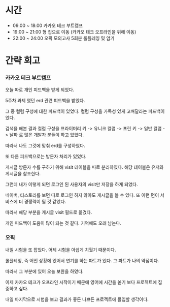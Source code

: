 # 시간

- 09:00 ~ 18:00 카카오 테크 부트캠프
- 19:00 ~ 21:00 형 집으로 이동 (카카오 테크 오프라인을 위해 이동)
- 22:00 ~ 24:00 오픽 모의고사 5회분 롤플레잉 및 암기

# 간략 회고

### 카카오 테크 부트캠프

오늘 따로 개인 피드백을 받게 되었다.

5주차 과제 였던 erd 관련 피드백을 받았다.

그 중 컬럼 구성에 대한 피드백이 있었다. 컬럼 구성을 가독성 있게 고쳐달라는 피드백이었다.

검색을 해본 결과 컬럼 구성을 프라이머리 키 -> 유니크 컬럼 -> 포린 키 -> 일반 컬럼 -> 날짜 로 많은 개발자 분들이 하고 있었다.

따라서 나도 그것에 맞춰 erd를 구성하였다.

또 다른 피드백으로는 방문자 처리가 있었다.

게시글 방문자 수를 구하기 위해 visit 테이블을 따로 분리하였다. 해당 테이블은 유저와 게시글을 참조한다.

그런데 내가 이렇게 되면 로그인 된 사용자의 visit만 저장을 하게 되었다.

네이버, 티스토리를 보면 따로 로그인 하지 않아도 게시글을 볼 수 있다. 또 이런 면이 서비스에 더 경쟁력이 될 것 같았다.

따라서 해당 부분을 게시글 visit 필드로 옮겼다.

개인 피드백이 도움이 많이 되는 것 같다. 기억에도 오래 남는다.

### 오픽

내일 시험을 또 잡았다. 어제 시험을 아쉽게 치뤘기 때문이다.

롤플레잉, 즉 어떤 상황에 있어서 연기를 하는 파트가 있다. 그 파트가 나의 약점이다.

따라서 그 부분에 있어 오늘 보완을 하였다.

이제 카카오 테크가 오프라인 시작이기 때문에 영어에 시간을 쏟기 보다 프로젝트에 집중하고 싶다.

내일 마지막으로 시험을 보고 결과가 좋든 나쁘든 프로젝트에 몰입할 생각이다.